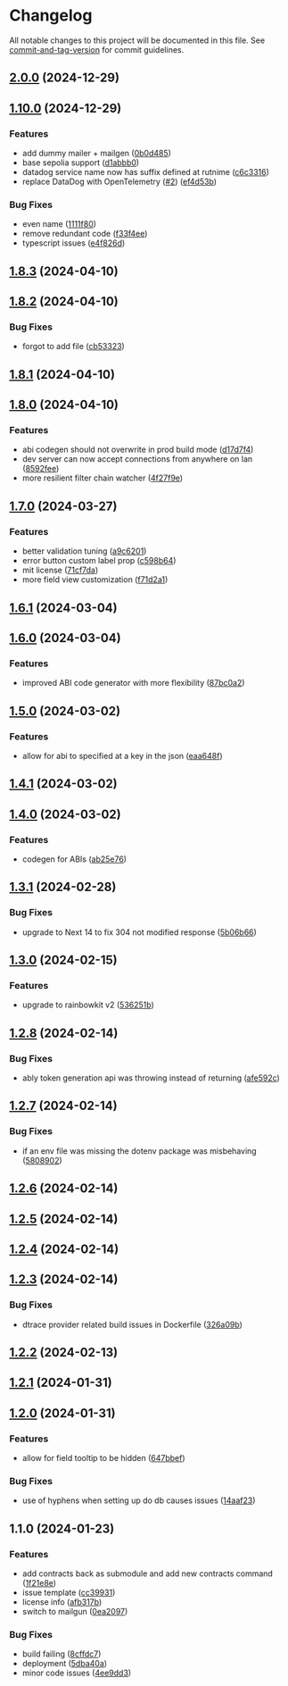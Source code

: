 # Changelog

All notable changes to this project will be documented in this file. See [commit-and-tag-version](https://github.com/absolute-version/commit-and-tag-version) for commit guidelines.

## [2.0.0](https://github.com/QuickDapp/QuickDapp/compare/v1.10.0...v2.0.0) (2024-12-29)

## [1.10.0](https://github.com/QuickDapp/QuickDapp/compare/v1.8.3...v1.10.0) (2024-12-29)


### Features

* add dummy mailer + mailgen ([0b0d485](https://github.com/QuickDapp/QuickDapp/commit/0b0d48577cc43f670c4587f2b7c450d12f22c192))
* base sepolia support ([d1abbb0](https://github.com/QuickDapp/QuickDapp/commit/d1abbb0e1afddc826e72a6080f895b8e4bb2a474))
* datadog service name now has suffix defined at rutnime ([c6c3316](https://github.com/QuickDapp/QuickDapp/commit/c6c3316e60f25211e863f2629d04afaefd419f2e))
* replace DataDog with OpenTelemetry ([#2](https://github.com/QuickDapp/QuickDapp/issues/2)) ([ef4d53b](https://github.com/QuickDapp/QuickDapp/commit/ef4d53baa2c131a3b2730af151190cf8b8456156))


### Bug Fixes

* even name ([1111f80](https://github.com/QuickDapp/QuickDapp/commit/1111f805adc4d465d30689406ba4e469fa67b716))
* remove redundant code ([f33f4ee](https://github.com/QuickDapp/QuickDapp/commit/f33f4eec6f2e0103b8920eb328cf5cd73432c4c8))
* typescript issues ([e4f826d](https://github.com/QuickDapp/QuickDapp/commit/e4f826d178c2bc2bfd25a9ec2935cd3339e9a3c9))

## [1.8.3](https://github.com/QuickDapp/publish-release/compare/v1.8.2...v1.8.3) (2024-04-10)

## [1.8.2](https://github.com/QuickDapp/publish-release/compare/v1.8.1...v1.8.2) (2024-04-10)


### Bug Fixes

* forgot to add file ([cb53323](https://github.com/QuickDapp/publish-release/commit/cb53323cf8eb600f4f5f71ae489133852ed34f77))

## [1.8.1](https://github.com/QuickDapp/publish-release/compare/v1.8.0...v1.8.1) (2024-04-10)

## [1.8.0](https://github.com/QuickDapp/publish-release/compare/v1.7.0...v1.8.0) (2024-04-10)


### Features

* abi codegen should not overwrite in prod build mode ([d17d7f4](https://github.com/QuickDapp/publish-release/commit/d17d7f4182d9cca2201f20d4fde70b0e48ac2d51))
* dev server can now accept connections from anywhere on lan ([8592fee](https://github.com/QuickDapp/publish-release/commit/8592feee5575c527e304111b346e104c3c00f7cd))
* more resilient filter chain watcher ([4f27f9e](https://github.com/QuickDapp/publish-release/commit/4f27f9e279a5101f251558a1565271b7563908a5))

## [1.7.0](https://github.com/QuickDapp/publish-release/compare/v1.6.1...v1.7.0) (2024-03-27)


### Features

* better validation tuning ([a9c6201](https://github.com/QuickDapp/publish-release/commit/a9c6201d0345a2be72f074d2a177a1ff7df3a934))
* error button custom label prop ([c598b64](https://github.com/QuickDapp/publish-release/commit/c598b642a857c17245d1d3dd57294784044d67e2))
* mit license ([71cf7da](https://github.com/QuickDapp/publish-release/commit/71cf7da1008a1fcdaf2d472cf5550c76086fd26f))
* more field view customization ([f71d2a1](https://github.com/QuickDapp/publish-release/commit/f71d2a1e1e83e0f2afdb069cf11d8a2920809536))

## [1.6.1](https://github.com/QuickDapp/publish-release/compare/v1.6.0...v1.6.1) (2024-03-04)

## [1.6.0](https://github.com/QuickDapp/publish-release/compare/v1.5.0...v1.6.0) (2024-03-04)


### Features

* improved ABI code generator with more flexibility ([87bc0a2](https://github.com/QuickDapp/publish-release/commit/87bc0a271a07fd1c04a9027493358c05034d97d1))

## [1.5.0](https://github.com/QuickDapp/publish-release/compare/v1.4.1...v1.5.0) (2024-03-02)


### Features

* allow for abi to specified at a key in the json ([eaa648f](https://github.com/QuickDapp/publish-release/commit/eaa648f9086788594cc0d376546b82975a020278))

## [1.4.1](https://github.com/QuickDapp/publish-release/compare/v1.4.0...v1.4.1) (2024-03-02)

## [1.4.0](https://github.com/QuickDapp/publish-release/compare/v1.3.1...v1.4.0) (2024-03-02)


### Features

* codegen for ABIs ([ab25e76](https://github.com/QuickDapp/publish-release/commit/ab25e76169b7b622bc97272ea53969d6a98eb898))

## [1.3.1](https://github.com/QuickDapp/publish-release/compare/v1.3.0...v1.3.1) (2024-02-28)


### Bug Fixes

* upgrade to Next 14 to fix 304 not modified response ([5b06b66](https://github.com/QuickDapp/publish-release/commit/5b06b660df4d12c9e4c85573c43baee79e87fe20))

## [1.3.0](https://github.com/QuickDapp/publish-release/compare/v1.2.8...v1.3.0) (2024-02-15)


### Features

* upgrade to rainbowkit v2 ([536251b](https://github.com/QuickDapp/publish-release/commit/536251bc9167a4de65fc9c684423ceabae4a128e))

## [1.2.8](https://github.com/QuickDapp/publish-release/compare/v1.2.7...v1.2.8) (2024-02-14)


### Bug Fixes

* ably token generation api was throwing instead of returning ([afe592c](https://github.com/QuickDapp/publish-release/commit/afe592c8414f7c0c0eaa05b3d2c896e1ffbf6fbc))

## [1.2.7](https://github.com/QuickDapp/publish-release/compare/v1.2.6...v1.2.7) (2024-02-14)


### Bug Fixes

* if an env file was missing the dotenv package was misbehaving ([5808902](https://github.com/QuickDapp/publish-release/commit/5808902e667bf8613516092518194d12e1aebba9))

## [1.2.6](https://github.com/QuickDapp/publish-release/compare/v1.2.5...v1.2.6) (2024-02-14)

## [1.2.5](https://github.com/QuickDapp/publish-release/compare/v1.2.4...v1.2.5) (2024-02-14)

## [1.2.4](https://github.com/QuickDapp/publish-release/compare/v1.2.3...v1.2.4) (2024-02-14)

## [1.2.3](https://github.com/QuickDapp/publish-release/compare/v1.2.2...v1.2.3) (2024-02-14)


### Bug Fixes

* dtrace provider related build issues in Dockerfile ([326a09b](https://github.com/QuickDapp/publish-release/commit/326a09b0241a6f29a1f00016b02b8804692901fc))

## [1.2.2](https://github.com/QuickDapp/publish-release/compare/v1.2.1...v1.2.2) (2024-02-13)

## [1.2.1](https://github.com/QuickDapp/publish-release/compare/v1.2.0...v1.2.1) (2024-01-31)

## [1.2.0](https://github.com/QuickDapp/publish-release/compare/v1.1.0...v1.2.0) (2024-01-31)


### Features

* allow for field tooltip to be hidden ([647bbef](https://github.com/QuickDapp/publish-release/commit/647bbefe6cc7719b662e6f4b8c228b49d6df26e6))


### Bug Fixes

* use of hyphens when setting up do db causes issues ([14aaf23](https://github.com/QuickDapp/publish-release/commit/14aaf23aae5a902854f6c71123dd30905d81ccf2))

## 1.1.0 (2024-01-23)


### Features

* add contracts back as submodule and add new contracts command ([1f21e8e](https://github.com/QuickDapp/QuickDapp/commit/1f21e8eab2b86ae13e72e0b6f392b63824bd15dc))
* issue template ([cc39931](https://github.com/QuickDapp/QuickDapp/commit/cc39931462b7fb7762e2c4b5a920a9a68e333c55))
* license info ([afb317b](https://github.com/QuickDapp/QuickDapp/commit/afb317bb7faa7aaaffd4967edf61f43f5539201e))
* switch to mailgun ([0ea2097](https://github.com/QuickDapp/QuickDapp/commit/0ea209755c58eab5c355111f1559ccde354d6834))


### Bug Fixes

* build failing ([8cffdc7](https://github.com/QuickDapp/QuickDapp/commit/8cffdc7d99dc036f5edd697a7935d3e1960166a3))
* deployment ([5dba40a](https://github.com/QuickDapp/QuickDapp/commit/5dba40ac86360131e72f6b2423f9adc40f5fe996))
* minor code issues ([4ee9dd3](https://github.com/QuickDapp/QuickDapp/commit/4ee9dd34cf6fc56f0057eba4d47eea2d138d6f59))
